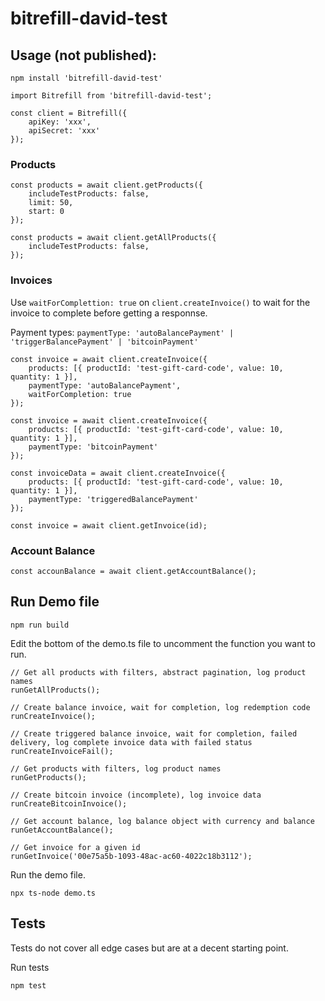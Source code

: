 # bitrefill-david-test

## Usage (not published):

```
npm install 'bitrefill-david-test'
```

```
import Bitrefill from 'bitrefill-david-test';

const client = Bitrefill({
    apiKey: 'xxx',
    apiSecret: 'xxx'
});
```

### Products
```
const products = await client.getProducts({
    includeTestProducts: false,
    limit: 50,
    start: 0
});
```

```
const products = await client.getAllProducts({
    includeTestProducts: false,
});
```

### Invoices

Use `waitForComplettion: true` on `client.createInvoice()` to wait for the invoice to complete before getting a responnse.

Payment types:
`paymentType: 'autoBalancePayment' | 'triggerBalancePayment' | 'bitcoinPayment'`

```
const invoice = await client.createInvoice({
    products: [{ productId: 'test-gift-card-code', value: 10, quantity: 1 }],
    paymentType: 'autoBalancePayment',
    waitForCompletion: true
});
```

```
const invoice = await client.createInvoice({
    products: [{ productId: 'test-gift-card-code', value: 10, quantity: 1 }],
    paymentType: 'bitcoinPayment'
});
```

```
const invoiceData = await client.createInvoice({
    products: [{ productId: 'test-gift-card-code', value: 10, quantity: 1 }],
    paymentType: 'triggeredBalancePayment'
});
```

```
const invoice = await client.getInvoice(id);
```

### Account Balance
```
const accounBalance = await client.getAccountBalance();
```


## Run Demo file
```
npm run build
```
Edit the bottom of the demo.ts file to uncomment the function you want to run.

```
// Get all products with filters, abstract pagination, log product names
runGetAllProducts();

// Create balance invoice, wait for completion, log redemption code
runCreateInvoice();

// Create triggered balance invoice, wait for completion, failed delivery, log complete invoice data with failed status
runCreateInvoiceFail();

// Get products with filters, log product names
runGetProducts();

// Create bitcoin invoice (incomplete), log invoice data
runCreateBitcoinInvoice();

// Get account balance, log balance object with currency and balance
runGetAccountBalance();

// Get invoice for a given id
runGetInvoice('00e75a5b-1093-48ac-ac60-4022c18b3112');
```

Run the demo file.
```
npx ts-node demo.ts
```


## Tests
Tests do not cover all edge cases but are at a decent starting point.

Run tests
```
npm test
```

